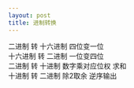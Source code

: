 ```yaml
---
layout: post
title: 进制转换
---
```

二进制 转 十六进制 四位变一位<br>
十六进制 转 二进制 一位变四位<br>
二进制 转 十进制 数字乘对应位权 求和<br>
十进制 转 二进制 除2取余 逆序输出
